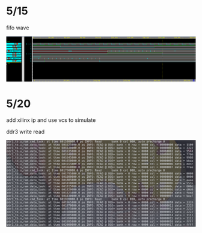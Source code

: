 # 5/15

fifo wave

![fifo](./doc/fifo_wave.png) 

# 5/20

add xilinx ip and use vcs to simulate

ddr3 write read

![ddr3](./doc/ddr3_w_r.png) 

